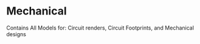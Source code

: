 # Mechanical
Contains All Models for: Circuit renders, Circuit Footprints, and Mechanical designs  
